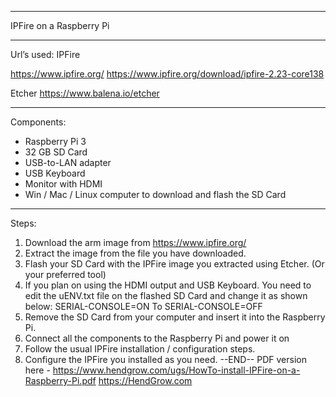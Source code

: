 _____________________________________________________________________________________
IPFire on a Raspberry Pi
_____________________________________________________________________________________
Url’s used:
IPFire

https://www.ipfire.org/
https://www.ipfire.org/download/ipfire-2.23-core138

Etcher
https://www.balena.io/etcher
_____________________________________________________________________________________
Components:
- Raspberry Pi 3
- 32 GB SD Card
- USB-to-LAN adapter
- USB Keyboard
- Monitor with HDMI
- Win / Mac / Linux computer to download and flash the SD Card
_____________________________________________________________________________________
Steps:
1) Download the arm image from https://www.ipfire.org/
2) Extract the image from the file you have downloaded.
3) Flash your SD Card with the IPFire image you extracted using Etcher.
(Or your preferred tool)
4) If you plan on using the HDMI output and USB Keyboard. You need to edit the uENV.txt file
on the flashed SD Card and change it as shown below:
SERIAL-CONSOLE=ON
To
SERIAL-CONSOLE=OFF
5) Remove the SD Card from your computer and insert it into the Raspberry Pi.
6) Connect all the components to the Raspberry Pi and power it on
7) Follow the usual IPFire installation / configuration steps.
8) Configure the IPFire you installed as you need.
--END--
PDF version here - https://www.hendgrow.com/ugs/HowTo-install-IPFire-on-a-Raspberry-Pi.pdf
https://HendGrow.com
